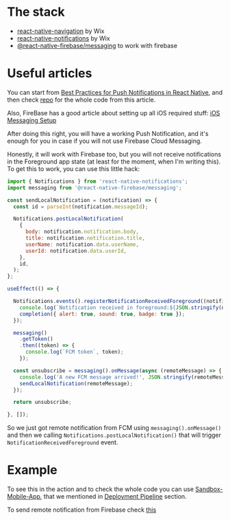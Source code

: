 # The stack

* [react-native-navigation](https://github.com/wix/react-native-navigation) by Wix
* [react-native-notifications](https://github.com/wix/react-native-notifications) by Wix
* [@react-native-firebase/messaging](https://rnfirebase.io/messaging/usage) to work with firebase

# Useful articles

You can start from [Best Practices for Push Notifications in React Native](https://www.wix.engineering/post/best-practices-for-push-notifications-in-react-native), and then check [repo](https://github.com/yogevbd/PushNotificationsTutorial) for the whole code from this article.

Also, FireBase has a good article about setting up all iOS required stuff:
[iOS Messaging Setup](https://rnfirebase.io/messaging/usage/ios-setup)

After doing this right, you will have a working Push Notification, and it's enough for you in case if you will not use Firebase Cloud Messaging.

Honestly, it will work with Firebase too, but you will not receive notifications in the Foreground app state (at least for the moment, when I'm writing this). To get this to work, you can use this little hack:


``` js
import { Notifications } from 'react-native-notifications';
import messaging from '@react-native-firebase/messaging';

const sendLocalNotification = (notification) => {
  const id = parseInt(notification.messageId);

  Notifications.postLocalNotification(
    {
      body: notification.notification.body,
      title: notification.notification.title,
      userName: notification.data.userName,
      userId: notification.data.userId,
    },
    id,
  );
};

useEffect(() => {

  Notifications.events().registerNotificationReceivedForeground((notification, completion) => {
    console.log(`Notification received in foreground:${JSON.stringify(notification)}`);
    completion({ alert: true, sound: true, badge: true });
  });

  messaging()
    .getToken()
    .then((token) => {
      console.log(`FCM token`, token);
    });

  const unsubscribe = messaging().onMessage(async (remoteMessage) => {
    console.log('A new FCM message arrived!', JSON.stringify(remoteMessage));
    sendLocalNotification(remoteMessage);
  });

  return unsubscribe;

}, []);
```

So we just got remote notification from FCM using `messaging().onMessage()` and then we calling `Notifications.postLocalNotification()` that will trigger `NotificationReceivedForeground` event.

# Example 
To see this in the action and to check the whole code you can use [Sandbox-Mobile-App](https://github.com/uptechteam/Sandbox-Mobile-App), that we mentioned in [Deployment Pipeline](deployment-pipeline.md) section.

To send remote notification from Firebase check [this](https://rnfirebase.io/messaging/notifications#via-firebase-console)